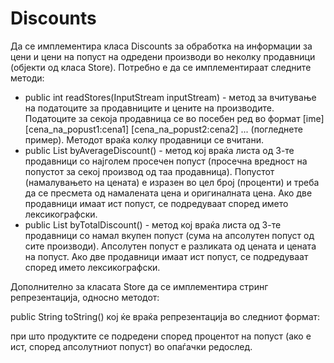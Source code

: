 # Discounts

Да се имплементира класа Discounts за обработка на информации за цени и цени на попуст на одредени производи во неколку продавници (објекти од класа Store). Потребно е да се имплементираат следните методи:

* public int readStores(InputStream inputStream) - метод за вчитување на податоците за продавниците и цените на производите. Податоците за секоја продавница се во посебен ред во формат [ime] [cena_na_popust1:cena1] [cena_na_popust2:cena2] ... (погледнете пример). Методот враќа колку продавници се вчитани.
* public List<Store> byAverageDiscount() - метод кој враќа листа од 3-те продавници со најголем просечен попуст (просечна вредност на попустот за секој производ од таа продавница). Попустот (намалувањето на цената) е изразен во цел број (проценти) и треба да се пресмета од намалената цена и оригиналната цена. Ако две продавници имаат ист попуст, се подредуваат според името лексикографски.
* public List<Store> byTotalDiscount() - метод кој враќа листа од 3-те продавници со намал вкупен попуст (сума на апсолутен попуст од сите производи). Апсолутен попуст е разликата од цената и цената на попуст. Ако две продавници имаат ист попуст, се подредуваат според името лексикографски.
  
Дополнително за класата Store да се имплементира стринг репрезентација, односно методот:

public String toString() кој ќе враќа репрезентација во следниот формат:
  
при што продуктите се подредени според процентот на попуст (ако е ист, според апсолутниот попуст) во опаѓачки редослед.
